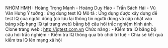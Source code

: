 NHÓM HMH : Hoàng Trọng Mạnh - Hoàng Duy Hào - Trần Sách Hải - Vũ Văn Hưng
    Ý tưởng : ứng dụng test IQ
    Mô tả   : Ứng dụng được xây dựng để test IQ của người dùng (có lưu lại thông tin người dùng và cập nhật vào bảng xếp hạng IQ tại trang web) bằng bộ câu hỏi trắc nghiệm hình ảnh.
    Clone trang web : http://iqtest.com.vn
Chức năng   : 
    - Kiểm tra IQ bằng bộ câu hỏi trắc nghiệm
    - Kiểm tra IQ thông qua trò chơi trí tuệ
    - Chia sẻ kết quả kiểm tra IQ lên mạng xã hội 
    
